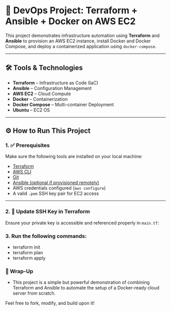 # 🚀 DevOps Project: Terraform + Ansible + Docker on AWS EC2

This project demonstrates infrastructure automation using **Terraform** and **Ansible** to provision an AWS EC2 instance, install Docker and Docker Compose, and deploy a containerized application using `docker-compose`.

---

## 🛠️ Tools & Technologies

- **Terraform** – Infrastructure as Code (IaC)
- **Ansible** – Configuration Management
- **AWS EC2** – Cloud Compute
- **Docker** – Containerization
- **Docker Compose** – Multi-container Deployment
- **Ubuntu** – EC2 OS

---

## ⚙️ How to Run This Project

### 1. ✅ Prerequisites

Make sure the following tools are installed on your local machine:
- [Terraform](https://developer.hashicorp.com/terraform/downloads)
- [AWS CLI](https://docs.aws.amazon.com/cli/latest/userguide/install-cliv2.html)
- [Git](https://git-scm.com/)
- [Ansible (optional if provisioned remotely)](https://docs.ansible.com/ansible/latest/installation_guide/intro_installation.html)
- AWS credentials configured (`aws configure`)
- A valid `.pem` SSH key pair for EC2 access

---

### 2. 🔐 Update SSH Key in Terraform
Ensure your private key is accessible and referenced properly in `main.tf`:

### 3. Run the following commands:
- terraform init
- terraform plan
- terraform apply

### 🙌 Wrap-Up
- This project is a simple but powerful demonstration of combining Terraform and Ansible to automate the setup of a Docker-ready cloud server from scratch.

Feel free to fork, modify, and build upon it!

